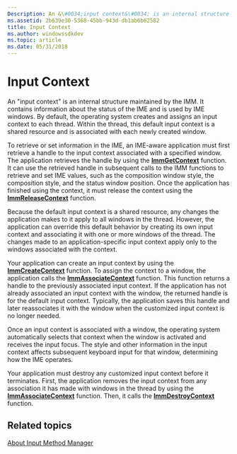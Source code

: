 ```yaml
---
Description: An &\#0034;input context&\#0034; is an internal structure maintained by the IMM.
ms.assetid: 2b639e30-5368-45bb-943d-db1ab6b62582
title: Input Context
ms.author: windowssdkdev
ms.topic: article
ms.date: 05/31/2018
---
```


# Input Context

An "input context" is an internal structure maintained by the IMM. It contains information about the status of the IME and is used by IME windows. By default, the operating system creates and assigns an input context to each thread. Within the thread, this default input context is a shared resource and is associated with each newly created window.

To retrieve or set information in the IME, an IME-aware application must first retrieve a handle to the input context associated with a specified window. The application retrieves the handle by using the [**ImmGetContext**](/windows/desktop/api/Imm/nf-imm-immgetcontext) function. It can use the retrieved handle in subsequent calls to the IMM functions to retrieve and set IME values, such as the composition window style, the composition style, and the status window position. Once the application has finished using the context, it must release the context using the [**ImmReleaseContext**](/windows/desktop/api/Imm/nf-imm-immreleasecontext) function.

Because the default input context is a shared resource, any changes the application makes to it apply to all windows in the thread. However, the application can override this default behavior by creating its own input context and associating it with one or more windows of the thread. The changes made to an application-specific input context apply only to the windows associated with the context.

Your application can create an input context by using the [**ImmCreateContext**](/windows/desktop/api/Imm/nf-imm-immcreatecontext) function. To assign the context to a window, the application calls the [**ImmAssociateContext**](/windows/desktop/api/Imm/nf-imm-immassociatecontext) function. This function returns a handle to the previously associated input context. If the application has not already associated an input context with the window, the returned handle is for the default input context. Typically, the application saves this handle and later reassociates it with the window when the customized input context is no longer needed.

Once an input context is associated with a window, the operating system automatically selects that context when the window is activated and receives the input focus. The style and other information in the input context affects subsequent keyboard input for that window, determining how the IME operates.

Your application must destroy any customized input context before it terminates. First, the application removes the input context from any association it has made with windows in the thread by using the [**ImmAssociateContext**](/windows/desktop/api/Imm/nf-imm-immassociatecontext) function. Then, it calls the [**ImmDestroyContext**](/windows/desktop/api/Imm/nf-imm-immdestroycontext) function.

## Related topics

<dl> <dt>

[About Input Method Manager](about-input-method-manager.md)
</dt> </dl>

 

 



